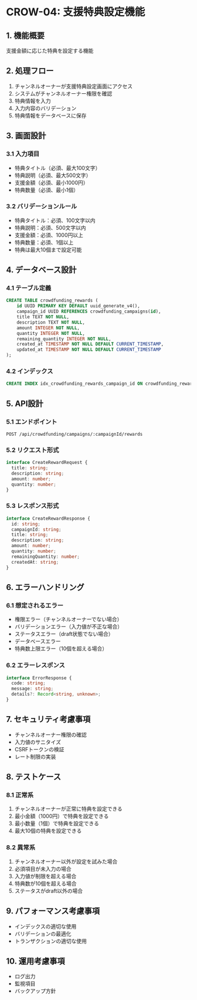 # CROW-04: 支援特典設定機能

## 1. 機能概要
支援金額に応じた特典を設定する機能

## 2. 処理フロー
1. チャンネルオーナーが支援特典設定画面にアクセス
2. システムがチャンネルオーナー権限を確認
3. 特典情報を入力
4. 入力内容のバリデーション
5. 特典情報をデータベースに保存

## 3. 画面設計
### 3.1 入力項目
- 特典タイトル（必須、最大100文字）
- 特典説明（必須、最大500文字）
- 支援金額（必須、最小1000円）
- 特典数量（必須、最小1個）

### 3.2 バリデーションルール
- 特典タイトル：必須、100文字以内
- 特典説明：必須、500文字以内
- 支援金額：必須、1000円以上
- 特典数量：必須、1個以上
- 特典は最大10個まで設定可能

## 4. データベース設計
### 4.1 テーブル定義
```sql
CREATE TABLE crowdfunding_rewards (
    id UUID PRIMARY KEY DEFAULT uuid_generate_v4(),
    campaign_id UUID REFERENCES crowdfunding_campaigns(id),
    title TEXT NOT NULL,
    description TEXT NOT NULL,
    amount INTEGER NOT NULL,
    quantity INTEGER NOT NULL,
    remaining_quantity INTEGER NOT NULL,
    created_at TIMESTAMP NOT NULL DEFAULT CURRENT_TIMESTAMP,
    updated_at TIMESTAMP NOT NULL DEFAULT CURRENT_TIMESTAMP
);
```

### 4.2 インデックス
```sql
CREATE INDEX idx_crowdfunding_rewards_campaign_id ON crowdfunding_rewards(campaign_id);
```

## 5. API設計
### 5.1 エンドポイント
```
POST /api/crowdfunding/campaigns/:campaignId/rewards
```

### 5.2 リクエスト形式
```typescript
interface CreateRewardRequest {
  title: string;
  description: string;
  amount: number;
  quantity: number;
}
```

### 5.3 レスポンス形式
```typescript
interface CreateRewardResponse {
  id: string;
  campaignId: string;
  title: string;
  description: string;
  amount: number;
  quantity: number;
  remainingQuantity: number;
  createdAt: string;
}
```

## 6. エラーハンドリング
### 6.1 想定されるエラー
- 権限エラー（チャンネルオーナーでない場合）
- バリデーションエラー（入力値が不正な場合）
- ステータスエラー（draft状態でない場合）
- データベースエラー
- 特典数上限エラー（10個を超える場合）

### 6.2 エラーレスポンス
```typescript
interface ErrorResponse {
  code: string;
  message: string;
  details?: Record<string, unknown>;
}
```

## 7. セキュリティ考慮事項
- チャンネルオーナー権限の確認
- 入力値のサニタイズ
- CSRFトークンの検証
- レート制限の実装

## 8. テストケース
### 8.1 正常系
1. チャンネルオーナーが正常に特典を設定できる
2. 最小金額（1000円）で特典を設定できる
3. 最小数量（1個）で特典を設定できる
4. 最大10個の特典を設定できる

### 8.2 異常系
1. チャンネルオーナー以外が設定を試みた場合
2. 必須項目が未入力の場合
3. 入力値が制限を超える場合
4. 特典数が10個を超える場合
5. ステータスがdraft以外の場合

## 9. パフォーマンス考慮事項
- インデックスの適切な使用
- バリデーションの最適化
- トランザクションの適切な使用

## 10. 運用考慮事項
- ログ出力
- 監視項目
- バックアップ方針 